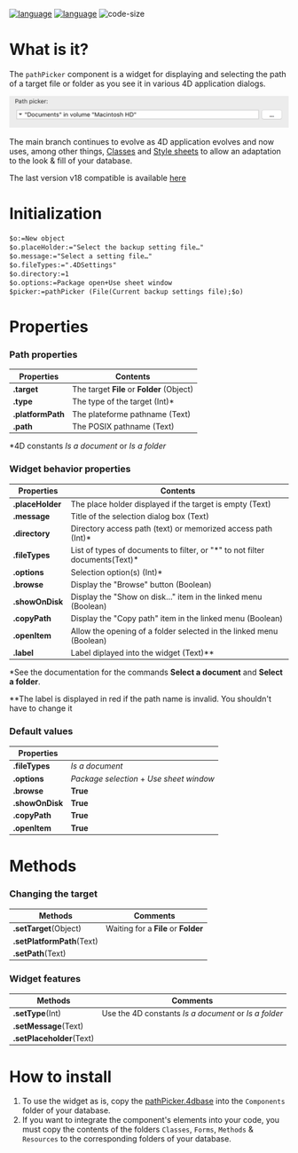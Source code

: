 [![language](https://img.shields.io/static/v1?label=language&message=4d&color=blue)](https://developer.4d.com/)
[![language](https://img.shields.io/github/languages/top/vdelachaux/pathPicker.svg)](https://developer.4d.com/)
![code-size](https://img.shields.io/github/languages/code-size/vdelachaux/pathPicker.svg)

# What is it?

The `pathPicker` component is a widget for displaying and selecting the path of a target file or folder as you see it in various 4D application dialogs.

<img src="./assets/patPiker.png">

The main branch continues to evolve as 4D application evolves and now uses, among other things, <a href="https://developer.4d.com/docs/en/Concepts/classes.html">Classes</a> and <a href="https://developer.4d.com/docs/en/FormEditor/stylesheets.html">Style sheets</a> to allow an adaptation to the look & fill of your database.

The last version v18 compatible is available <a href="https://github.com/vdelachaux/pathPicker/releases/tag/v18">here</a>

# Initialization

```4d
$o:=New object
$o.placeHolder:="Select the backup setting file…"
$o.message:="Select a setting file…"
$o.fileTypes:=".4DSettings"
$o.directory:=1
$o.options:=Package open+Use sheet window
$picker:=pathPicker (File(Current backup settings file);$o)
```

# Properties

### Path properties

|Properties|Contents|
|----------|--------|
|**.target**|The target **File** or **Folder** (Object)|
|**.type**|The type of the target (Int)\*|
|**.platformPath**|The plateforme pathname (Text)|
|**.path**|The POSIX pathname (Text)|
\*4D constants _Is a document_ or _Is a folder_

### Widget behavior properties

|Properties|Contents|
|----------|--------|
|**.placeHolder**|The place holder displayed if the target is empty (Text)|
|**.message**|Title of the selection dialog box (Text)|
|**.directory**|Directory access path (text) or memorized access path (Int)\*|
|**.fileTypes**|List of types of documents to filter, or "*" to not filter documents(Text)\*|
|**.options**|Selection option(s) (Int)\*|
|**.browse**|Display the "Browse" button (Boolean)|
|**.showOnDisk**|Display the "Show on disk…" item in the linked menu (Boolean)|
|**.copyPath**|Display the "Copy path" item in the linked menu (Boolean)|
|**.openItem**|Allow the opening of a folder selected in the linked menu (Boolean)|
|**.label**|Label diplayed into the widget (Text)\*\*|
\*See the documentation for the commands **Select a document** and **Select a folder**.

\*\*The label is displayed in red if the path name is invalid. You shouldn't have to change it

### Default values

|Properties| |
|----------|--------|
|**.fileTypes**|_Is a document_|
|**.options**|_Package selection_ + _Use sheet window_|
|**.browse**|**True**|
|**.showOnDisk**|**True**|
|**.copyPath**|**True**|
|**.openItem**|**True**|

# Methods

### Changing the target

|Methods|Comments|
|-------|--------|
|**.setTarget**(Object)|Waiting for a **File** or **Folder**|
|**.setPlatformPath**(Text)||
|**.setPath**(Text)||

### Widget features

|Methods|Comments|
|-------|--------|
|**.setType**(Int)|Use the 4D constants _Is a document_ or _Is a folder_|
|**.setMessage**(Text)||
|**.setPlaceholder**(Text)||

# How to install

1. To use the widget as is, copy the <a href="https://github.com/vdelachaux/pathPicker/tree/master/Build/Components">pathPicker.4dbase</a> into the `Components` folder of your database.
2. If you want to integrate the component's elements into your code, you must copy the contents of the folders `Classes`, `Forms`, `Methods` & `Resources` to the corresponding folders of your database.
